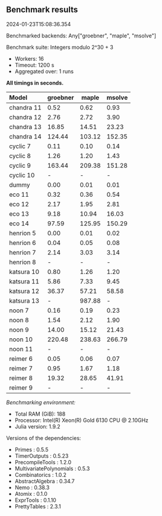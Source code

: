 ## Benchmark results

2024-01-23T15:08:36.354

Benchmarked backends: Any["groebner", "maple", "msolve"]

Benchmark suite: Integers modulo 2^30 + 3

- Workers: 16
- Timeout: 1200 s
- Aggregated over: 1 runs

**All timings in seconds.**

|Model|groebner|maple|msolve|
|:----|---|---|---|
|chandra 11|0.52|0.62|0.93|
|chandra 12|2.76|2.72|3.90|
|chandra 13|16.85|14.51|23.23|
|chandra 14|124.44|103.12|152.35|
|cyclic 7|0.11|0.10|0.14|
|cyclic 8|1.26|1.20|1.43|
|cyclic 9|163.44|209.38|151.28|
|cyclic 10| - | - | - |
|dummy|0.00|0.01|0.01|
|eco 11|0.32|0.36|0.54|
|eco 12|2.17|1.95|2.81|
|eco 13|9.18|10.94|16.03|
|eco 14|97.59|125.95|150.29|
|henrion 5|0.00|0.01|0.02|
|henrion 6|0.04|0.05|0.08|
|henrion 7|2.14|3.03|3.14|
|henrion 8| - | - | - |
|katsura 10|0.80|1.26|1.20|
|katsura 11|5.86|7.33|9.45|
|katsura 12|36.37|57.21|58.58|
|katsura 13| - |987.88| - |
|noon 7|0.16|0.19|0.23|
|noon 8|1.54|2.12|1.90|
|noon 9|14.00|15.12|21.43|
|noon 10|220.48|238.63|266.79|
|noon 11| - | - | - |
|reimer 6|0.05|0.06|0.07|
|reimer 7|0.95|1.67|1.18|
|reimer 8|19.32|28.65|41.91|
|reimer 9| - | - | - |

*Benchmarking environment:*

* Total RAM (GiB): 188
* Processor: Intel(R) Xeon(R) Gold 6130 CPU @ 2.10GHz
* Julia version: 1.9.2

Versions of the dependencies:

* Primes : 0.5.5
* TimerOutputs : 0.5.23
* PrecompileTools : 1.2.0
* MultivariatePolynomials : 0.5.3
* Combinatorics : 1.0.2
* AbstractAlgebra : 0.34.7
* Nemo : 0.38.3
* Atomix : 0.1.0
* ExprTools : 0.1.10
* PrettyTables : 2.3.1
